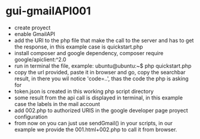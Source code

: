 # gui-gmailAPI001
- create proyect
- enable GmailAPI
- add the URI to the php file that make the call to the server and has to get the response, in this example case is quickstart.php
- install composer and google dependency, composer require google/apiclient:^2.0
- run in terminal the file, example: ubuntu@ubuntu:~$ php quickstart.php
- copy the url provided, paste it in browser and go, copy the searchbar result, in there you wil notice 'code=..', thas the code the php is asking for
- token.json is created in this working php script directory
- some result from the api call is displayed in terminal, in this example case the labels in the mail account
- add 002.php to authorized URIS in the google developer page proyect configuration
- from now on you can just use sendGmail() in your scripts, in our example we provide the 001.html+002.php to call it from browser.
